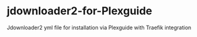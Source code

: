 # jdownloader2-for-Plexguide
Jdownloader2 yml file for installation via Plexguide with Traefik integration
